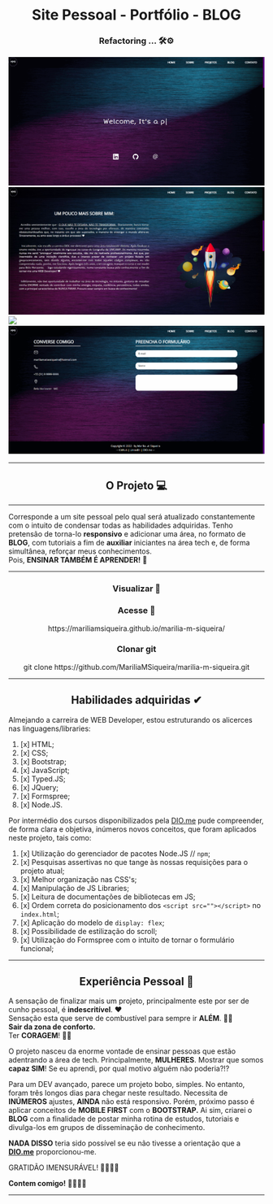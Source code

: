 <div align="center"><h1>Site Pessoal - Portfólio - BLOG </h1></div>
<div align="center"><h3>Refactoring ... 🛠⚙</h3></div>

![](https://github.com/MariliaMSiqueira/marilia-m-siqueira/blob/main/assets/imgs/layout.gif)
![](https://github.com/MariliaMSiqueira/marilia-m-siqueira/blob/main/assets/imgs/layout-aboutme.JPG)
![](https://github.com/MariliaMSiqueira/marilia-m-siqueira/blob/main/assets/imgs/project-layout.gif)
![](https://github.com/MariliaMSiqueira/marilia-m-siqueira/blob/main/assets/imgs/layout-contact.gif)

---

<div align="center"><h2>O Projeto 💻</h2></div>

---

Corresponde a um site pessoal pelo qual será atualizado constantemente com o intuito de condensar todas as habilidades adquiridas. Tenho pretensão de torna-lo **responsivo** e adicionar uma área, no formato de **BLOG**, com tutoriais a fim de **auxiliar** iniciantes na área tech e, de forma simultânea, reforçar meus conhecimentos. <br>
Pois, **ENSINAR TAMBÉM É APRENDER!** 🤩

---

<div align="center"><h3>Visualizar 👀 </h3></div>

<div align="center"><h3>Acesse 🔗 </h3></div>

<div align="center">https://mariliamsiqueira.github.io/marilia-m-siqueira/</div>

<div align="center"><h3>Clonar git </h3></div>

   <div align="center"> git clone https://github.com/MariliaMSiqueira/marilia-m-siqueira.git</div>

---

<div align="center"><h2>Habilidades adquiridas ✔ </h2></div>
Almejando a carreira de WEB Developer, estou estruturando os alicerces nas linguagens/libraries:


1. [x] HTML;
2. [x] CSS;
3. [x] Bootstrap;
4. [x] JavaScript;
5. [x] Typed.JS;
6. [x] JQuery;
7. [x] Formspree;
8. [x] Node.JS.

Por intermédio dos cursos disponibilizados pela [DIO.me](https://web.dio.me/users/mariliamatiassiqueira?tab=achievements) pude compreender, de forma clara e objetiva, inúmeros novos conceitos, que foram aplicados neste projeto, tais como:

1.  [x] Utilização do gerenciador de pacotes Node.JS // `npm`;
2.  [x] Pesquisas assertivas no que tange às nossas requisições para o projeto atual;
3.  [x] Melhor organização nas CSS's;
4.  [x] Manipulação de JS Libraries;
5.  [x] Leitura de documentações de bibliotecas em JS;
6.  [x] Ordem correta do posicionamento dos `<script src=""></script>` no `index.html`;
7.  [x] Aplicação do modelo de `display: flex`;
8.  [x] Possibilidade de estilização do scroll;
9.  [x] Utilização do Formspree com o intuito de tornar o formulário funcional;

---

<div align="center"><h2>Experiência Pessoal 🤩 </h2></div>

A sensação de finalizar mais um projeto, principalmente este por ser de cunho pessoal, é **indescritível**. ❤ <br>
Sensação esta que serve de combustível para sempre ir **ALÉM**. 🚀🚀 <br>
**Sair da zona de conforto.** <br>
Ter **CORAGEM**! 💪🏻<br>

O projeto nasceu da enorme vontade de ensinar pessoas que estão adentrando a área de tech. Principalmente, **MULHERES**. Mostrar que somos **capaz SIM**! Se eu aprendi, por qual motivo alguém não poderia?!?<br>

Para um DEV avançado, parece um projeto bobo, simples. No entanto, foram três longos dias para chegar neste resultado. Necessita de **INÚMEROS** ajustes, **AINDA** não está responsivo. Porém, próximo passo é aplicar conceitos de **MOBILE FIRST** com o **BOOTSTRAP.** Ai sim, criarei o **BLOG** com a finalidade de postar minha rotina de estudos, tutoriais e divulga-los em grupos de disseminação de conhecimento.<br>

**NADA DISSO** teria sido possível se eu não tivesse a orientação que a **[DIO.me](https://web.dio.me/sign-in)** proporcionou-me. <br>

GRATIDÃO IMENSURÁVEL! 🙏🏻👏🏻      <br>

**Contem comigo!**   🤜🏻🤛🏻

---
